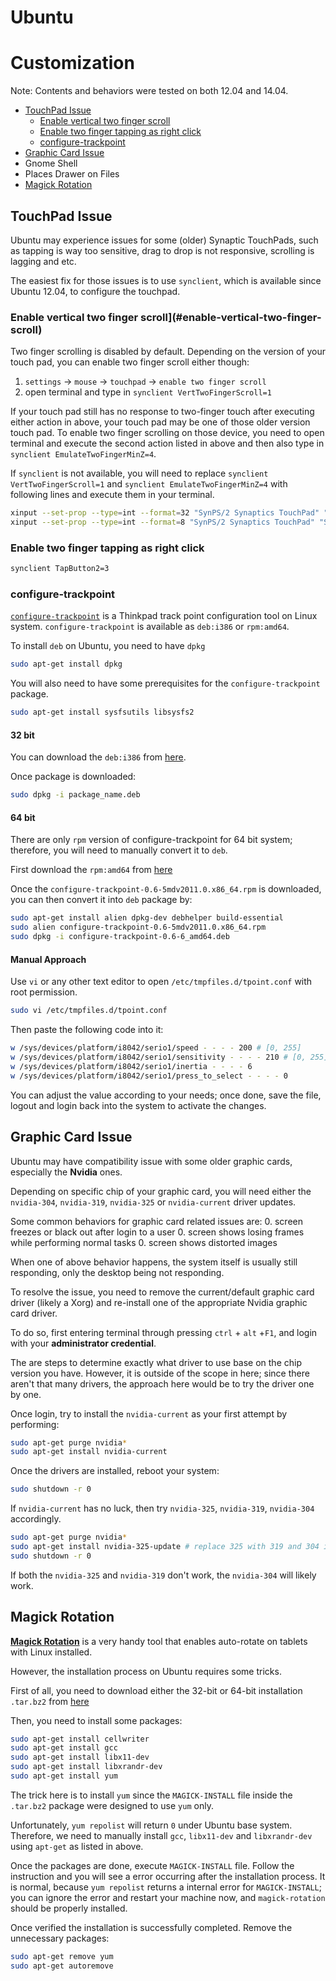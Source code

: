 Ubuntu
======

# Customization
Note: Contents and behaviors were tested on both 12.04 and 14.04.

* [TouchPad Issue](#touchpad-issue)
  * [Enable vertical two finger scroll](#enable-vertical-two-finger-scroll)
  * [Enable two finger tapping as right click](#enable-two-finger-tapping-as-right-click)
  * [configure-trackpoint](#configure-trackpoint)
* [Graphic Card Issue](#graphic-card-issue)
* Gnome Shell
* Places Drawer on Files
* [Magick Rotation](#magick-rotation)


## TouchPad Issue
Ubuntu may experience issues for some (older) Synaptic TouchPads, such as tapping is way too sensitive, drag to drop is not responsive, scrolling is lagging and etc.

The easiest fix for those issues is to use `synclient`, which is available since Ubuntu 12.04, to configure the touchpad.

### Enable vertical two finger scroll](#enable-vertical-two-finger-scroll)
Two finger scrolling is disabled by default.  Depending on the version of your touch pad, you can enable two finger scroll either though:
1. `settings` -> `mouse` -> `touchpad` -> `enable two finger scroll`
2. open terminal and type in `synclient VertTwoFingerScroll=1`

If your touch pad still has no response to two-finger touch after executing either action in above, your touch pad may be one of those older version touch pad.  To enable two finger scrolling on those device, you need to open terminal and execute the second action listed in above and then also type in `synclient EmulateTwoFingerMinZ=4`.

If `synclient` is not available, you will need to replace `synclient VertTwoFingerScroll=1` and `synclient EmulateTwoFingerMinZ=4` with following lines and execute them in your terminal.
```sh
xinput --set-prop --type=int --format=32 "SynPS/2 Synaptics TouchPad" "Synaptics Two-Finger Pressure" 4 #synclient VertTwoFingerScroll=1
xinput --set-prop --type=int --format=8 "SynPS/2 Synaptics TouchPad" "Synaptics Two-Finger Scrolling" 1 0 #synclient EmulateTwoFingerMinZ=4
```


### Enable two finger tapping as right click
```sh
synclient TapButton2=3
```


### configure-trackpoint
[`configure-trackpoint`](http://tpctl.sourceforge.net/configure-trackpoint.html) is a Thinkpad track point configuration tool on Linux system.  `configure-trackpoint` is available as `deb:i386` or `rpm:amd64`.

To install `deb` on Ubuntu, you need to have `dpkg`
```sh
sudo apt-get install dpkg
```

You will also need to have some prerequisites for the `configure-trackpoint` package.
```sh
sudo apt-get install sysfsutils libsysfs2
```

#### 32 bit
You can download the `deb:i386` from [here](https://sourceforge.net/projects/tpctl).

Once package is downloaded:
```sh
sudo dpkg -i package_name.deb
```



#### 64 bit
There are only `rpm` version of configure-trackpoint for 64 bit system; therefore, you will need to manually convert it to `deb`.

First download the `rpm:amd64` from [here](ftp://rpmfind.net/linux/RPM/mandriva/2011/x86_64/media/contrib/release/configure-trackpoint-0.6-5mdv2011.0.x86_64.html)

Once the `configure-trackpoint-0.6-5mdv2011.0.x86_64.rpm` is downloaded, you can then convert it into `deb` package by:
```sh
sudo apt-get install alien dpkg-dev debhelper build-essential
sudo alien configure-trackpoint-0.6-5mdv2011.0.x86_64.rpm
sudo dpkg -i configure-trackpoint-0.6-6_amd64.deb
```


#### Manual Approach
Use `vi` or any other text editor to open `/etc/tmpfiles.d/tpoint.conf` with root permission.
```sh
sudo vi /etc/tmpfiles.d/tpoint.conf
```

Then paste the following code into it:
```sh
w /sys/devices/platform/i8042/serio1/speed - - - - 200 # [0, 255]
w /sys/devices/platform/i8042/serio1/sensitivity - - - - 210 # [0, 255]
w /sys/devices/platform/i8042/serio1/inertia - - - - 6
w /sys/devices/platform/i8042/serio1/press_to_select - - - - 0
```
You can adjust the value according to your needs; once done, save the file, logout and login back into the system to activate the changes.



## Graphic Card Issue
Ubuntu may have compatibility issue with some older graphic cards, especially the **Nvidia** ones.

Depending on specific chip of your graphic card, you will need either the `nvidia-304`, `nvidia-319`, `nvidia-325` or `nvidia-current` driver updates.

Some common behaviors for graphic card related issues are:
0. screen freezes or black out after login to a user
0. screen shows losing frames while performing normal tasks
0. screen shows distorted images

When one of above behavior happens, the system itself is usually still responding, only the desktop being not responding.

To resolve the issue, you need to remove the current/default graphic card driver (likely a Xorg) and re-install one of the appropriate Nvidia graphic card driver.

To do so, first entering terminal through pressing `ctrl` + `alt` +`F1`, and login with your **administrator credential**.

The are steps to determine exactly what driver to use base on the chip version you have.  However, it is outside of the scope in here; since there aren't that many drivers, the approach here would be to try the driver one by one.

Once login, try to install the `nvidia-current` as your first attempt by performing:
```sh
sudo apt-get purge nvidia*
sudo apt-get install nvidia-current
```

Once the drivers are installed, reboot your system:
```sh
sudo shutdown -r 0
```

If `nvidia-current` has no luck, then try `nvidia-325`, `nvidia-319`, `nvidia-304` accordingly.
```sh
sudo apt-get purge nvidia*
sudo apt-get install nvidia-325-update # replace 325 with 319 and 304 in other cases
sudo shutdown -r 0
```

If both the `nvidia-325` and `nvidia-319` don't work, the `nvidia-304` will likely work.



## Magick Rotation
[**Magick Rotation**](https://launchpad.net/magick-rotation) is a very handy tool that enables auto-rotate on tablets with Linux installed.

However, the installation process on Ubuntu requires some tricks.

First of all, you need to download either the 32-bit or 64-bit installation `.tar.bz2` from [here](https://launchpad.net/magick-rotation)

Then, you need to install some packages:
```sh
sudo apt-get install cellwriter
sudo apt-get install gcc
sudo apt-get install libx11-dev
sudo apt-get install libxrandr-dev
sudo apt-get install yum
```

The trick here is to install `yum` since the `MAGICK-INSTALL` file inside the `.tar.bz2` package were designed to use `yum` only.

Unfortunately, `yum repolist` will return `0` under Ubuntu base system.  Therefore, we need to manually install `gcc`, `libx11-dev` and `libxrandr-dev` using `apt-get` as listed in above.

Once the packages are done, execute `MAGICK-INSTALL` file.  Follow the instruction and you will see a error occurring after the installation process.  It is normal, because `yum repolist` returns a internal error for `MAGICK-INSTALL`; you can ignore the error and restart your machine now, and `magick-rotation` should be properly installed.

Once verified the installation is successfully completed.  Remove the unnecessary packages:
```sh
sudo apt-get remove yum
sudo apt-get autoremove
```
